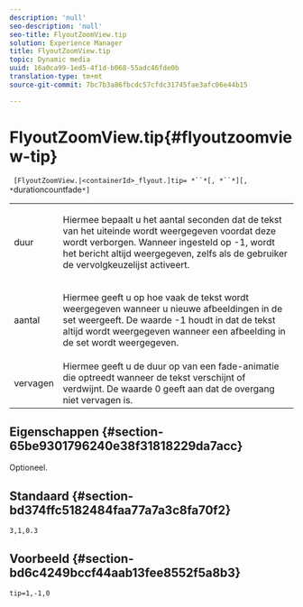 ```yaml
---
description: 'null'
seo-description: 'null'
seo-title: FlyoutZoomView.tip
solution: Experience Manager
title: FlyoutZoomView.tip
topic: Dynamic media
uuid: 16a0ca99-1ed5-4f1d-b068-55adc46fde0b
translation-type: tm+mt
source-git-commit: 7bc7b3a86fbcdc57cfdc31745fae3afc06e44b15

---
```



# FlyoutZoomView.tip{#flyoutzoomview-tip}

` [FlyoutZoomView.|<containerId>_flyout.]tip= *``*[, *``*][, *`durationcountfade`*]`

<table id="table_E314540D347D47699C04EB80D20C0721"> 
 <tbody> 
  <tr> 
   <td colname="col1"> <p> <span class="codeph"><span class="varname"> duur</span></span> </p> </td> 
   <td colname="col2"> <p> Hiermee bepaalt u het aantal seconden dat de tekst van het uiteinde wordt weergegeven voordat deze wordt verborgen. Wanneer ingesteld op <span class="codeph"> -1</span>, wordt het bericht altijd weergegeven, zelfs als de gebruiker de vervolgkeuzelijst activeert. </p> </td> 
  </tr> 
  <tr> 
   <td colname="col1"> <p> <span class="codeph"><span class="varname"> aantal</span></span> </p> </td> 
   <td colname="col2"> <p> Hiermee geeft u op hoe vaak de tekst wordt weergegeven wanneer u nieuwe afbeeldingen in de set weergeeft. De waarde <span class="codeph"> -1</span> houdt in dat de tekst altijd wordt weergegeven wanneer een afbeelding in de set wordt weergegeven. </p> </td> 
  </tr> 
  <tr> 
   <td colname="col1"> <p> <span class="codeph"><span class="varname"> vervagen</span></span> </p> </td> 
   <td colname="col2"> Hiermee geeft u de duur op van een fade-animatie die optreedt wanneer de tekst verschijnt of verdwijnt. De waarde 0 <span class="codeph"></span> geeft aan dat de overgang niet vervagen is. </td> 
  </tr> 
 </tbody> 
</table>

## Eigenschappen {#section-65be9301796240e38f31818229da7acc}

Optioneel.

## Standaard {#section-bd374ffc5182484faa77a7a3c8fa70f2}

`3,1,0.3`

## Voorbeeld {#section-bd6c4249bccf44aab13fee8552f5a8b3}

`tip=1,-1,0`

